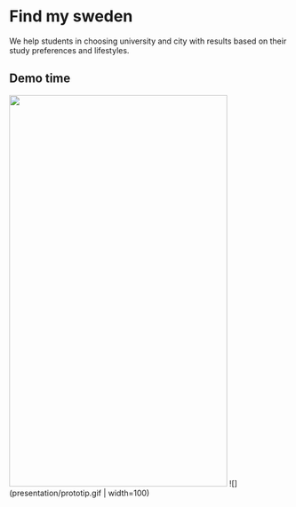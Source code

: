 # Find my sweden
We help students in choosing university and city with results based on their study preferences and lifestyles.

## Demo time
<img src="presentation/prototip.gif" width="392" height="704" />
![](presentation/prototip.gif | width=100)
